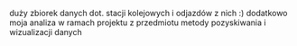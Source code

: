 duży zbiorek danych dot. stacji kolejowych i odjazdów z nich :)
dodatkowo moja analiza w ramach projektu z przedmiotu metody pozyskiwania i wizualizacji danych
